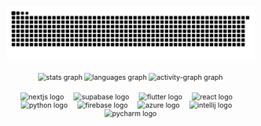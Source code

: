 <img src="https://raw.githubusercontent.com/niall-manson/niall-manson/output/snake.svg" alt="Snake animation" />

###

<div align="center">
  <img src="https://github-readme-stats-rust-sigma-23.vercel.app/api?username=niall-manson&hide_title=false&hide_rank=false&show_icons=true&disable_animations=false&theme=github_dark&locale=en&hide_border=false&order=1" height="200" alt="stats graph"  />
  <img src="https://github-readme-stats-rust-sigma-23.vercel.app/api/top-langs?username=niall-manson&locale=en&hide_title=false&layout=compact&card_width=320&langs_count=10&theme=github_dark&hide_border=false&order=2" height="200" alt="languages graph"  />
  <img src="https://github-readme-activity-graph.vercel.app/graph?username=niall-manson&radius=16&theme=github-dark&area=true&order=5" height="250" alt="activity-graph graph"  />
</div>

###

<div align="center">
  <img src="https://cdn.jsdelivr.net/gh/devicons/devicon/icons/nextjs/nextjs-original.svg" height="100" alt="nextjs logo"  />
  <img width="12" />
  <img src="https://skillicons.dev/icons?i=supabase" height="100" alt="supabase logo"  />
  <img width="12" />
  <img src="https://cdn.jsdelivr.net/gh/devicons/devicon/icons/flutter/flutter-original.svg" height="100" alt="flutter logo"  />
  <img width="12" />
  <img src="https://cdn.jsdelivr.net/gh/devicons/devicon/icons/react/react-original.svg" height="100" alt="react logo"  />
  <img width="12" />
  <img src="https://cdn.jsdelivr.net/gh/devicons/devicon/icons/python/python-original.svg" height="100" alt="python logo"  />
  <img width="12" />
  <img src="https://cdn.jsdelivr.net/gh/devicons/devicon/icons/firebase/firebase-plain.svg" height="100" alt="firebase logo"  />
  <img width="12" />
  <img src="https://cdn.jsdelivr.net/gh/devicons/devicon/icons/azure/azure-original.svg" height="100" alt="azure logo"  />
  <img width="12" />
  <img src="https://cdn.jsdelivr.net/gh/devicons/devicon/icons/intellij/intellij-original.svg" height="100" alt="intellij logo"  />
  <img width="12" />
  <img src="https://cdn.jsdelivr.net/gh/devicons/devicon/icons/pycharm/pycharm-original.svg" height="100" alt="pycharm logo"  />
</div>

###
